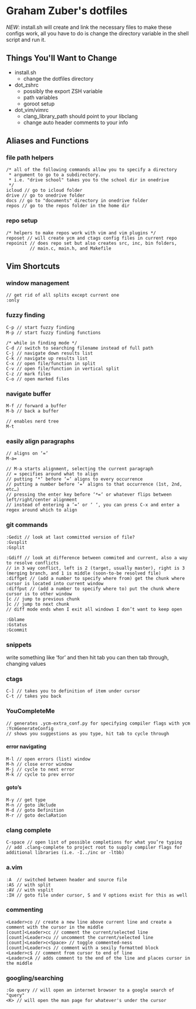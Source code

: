 # Graham Zuber's dotfiles

*NEW*: install.sh will create and link the necessary files to
make these configs work, all you have to do is change the
directory variable in the shell script and run it.

## Things You'll Want to Change

- install.sh
    - change the dotfiles directory
- dot_zshrc
    - possibly the export ZSH variable
    - path variables
    - goroot setup
- dot_vim/vimrc
    - clang_library_path should point to your libclang
    - change auto header comments to your info

## Aliases and Functions

### file path helpers
```
/* all of the following commands allow you to specify a directory
 * argument to go to a subdirectory.
 * i.e. "drive school" takes you to the school dir in onedrive
 */
icloud // go to icloud folder
drive // go to onedrive folder
docs // go to "documents" directory in onedrive folder
repos // go to the repos folder in the home dir
```

### repo setup
```
/* helpers to make repos work with vim and vim plugins */
reposet // will create ycm and ctags config files in current repo
repoinit // does repo set but also creates src, inc, bin folders,
         // main.c, main.h, and Makefile
```

## Vim Shortcuts

### window management
```
// get rid of all splits except current one
:only
```

### fuzzy finding
```
C-p // start fuzzy finding
M-p // start fuzzy finding functions

/* while in finding mode */
C-d // switch to searching filename instead of full path
C-j // navigate down results list
C-k // navigate up results list
C-x // open file/function in split
C-v // open file/function in vertical split
C-z // mark files
C-o // open marked files
```

### navigate buffer
```
M-f // forward a buffer
M-b // back a buffer

// enables nerd tree
M-t
```

### easily align paragraphs
```
// aligns on ‘=‘
M-a= 

// M-a starts alignment, selecting the current paragraph
// = specifies around what to align
// putting ‘*’ before ‘=‘ aligns to every occurrence
// putting a number before ‘=‘ aligns to that occurrence (1st, 2nd, etc…)
// pressing the enter key before ‘*=‘ or whatever flips between left/right/center alignment
// instead of entering a ‘=‘ or ‘ ‘, you can press C-x and enter a regex around which to align
```

### git commands
```
:Gedit // look at last committed version of file?
:Gvsplit
:Gsplit

:Gdiff // look at difference between commited and current, also a way to resolve conflicts
// in 3 way conflict, left is 2 (target, usually master), right is 3 (merging branch, and 1 is middle (soon-to-be resolved file)
:diffget // (add a number to specify where from) get the chunk where cursor is located into current window
:diffput // (add a number to specify where to) put the chunk where cursor is to other window
[c // jump to previous chunk
]c // jump to next chunk
// diff mode ends when I exit all windows I don’t want to keep open

:Gblame
:Gstatus
:Gcommit
```

### snippets
write something like ‘for’ and then hit tab
you can then tab through, changing values

### ctags
```
C-] // takes you to definition of item under cursor
C-t // takes you back
```

### YouCompleteMe
```
// generates .ycm-extra_conf.py for specifying compiler flags with ycm
:YcmGenerateConfig
// shows you suggestions as you type, hit tab to cycle through
```

#### error navigating
```
M-l // open errors (list) window
M-h // close error window
M-j // cycle to next error
M-k // cycle to prev error
```
#### goto’s
```
M-y // get type
M-n // goto iNclude
M-d // goto Definition
M-r // goto declaRation
```

### clang complete
```
C-space // open list of possible completions for what you’re typing
// add .clang-complete to project root to supply compiler flags for additional libraries (i.e. -I../inc or -ltbb)
```

### a.vim
```
:A  // switched between header and source file
:AS // with split
:AV // with vsplit
:IH // goto file under cursor, S and V options exist for this as well
```

### commenting
```
<Leader>co // create a new line above current line and create a comment with the cursor in the middle
[count]<Leader>cc // comment the current/selected line
[count]<Leader>cu // uncomment the current/selected line
[count]<Leader>c<Space> // toggle commented-ness
[count]<Leader>cs // comment with a sexily formatted block
<Leader>c$ // comment from cursor to end of line
<Leader>cA // adds comment to the end of the line and places cursor in the middle
```

### googling/searching
```
:Go query // will open an internet browser to a google search of "query"
<K> // will open the man page for whatever's under the cursor
```

